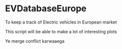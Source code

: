 # EVDatabaseEurope
To keep a track of Electric vehicles in European market

This script will be able to make a lot of interesting plots

Ye merge conflict karwaaega


